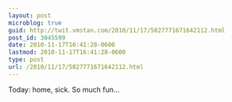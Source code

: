 ```yaml
---
layout: post
microblog: true
guid: http://twit.vmstan.com/2010/11/17/5027771671642112.html
post_id: 3045599
date: 2010-11-17T16:41:28-0600
lastmod: 2010-11-17T16:41:28-0600
type: post
url: /2010/11/17/5027771671642112.html
---
```

Today: home, sick. So much fun...
